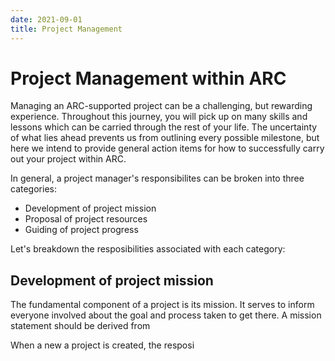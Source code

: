 ```yaml
---
date: 2021-09-01
title: Project Management
---
```


# Project Management within ARC

Managing an ARC-supported project can be a challenging, but rewarding experience. Throughout this journey, you will pick up on many skills and lessons which can be carried through the rest of your life. The uncertainty of what lies ahead prevents us from outlining every possible milestone, but here we intend to provide general action items for how to successfully carry out your project within ARC.

In general, a project manager's responsibilites can be broken into three categories:

- Development of project mission
- Proposal of project resources
- Guiding of project progress

Let's breakdown the resposibilities associated with each category:

## Development of project mission

The fundamental component of a project is its mission. It serves to inform everyone involved about the goal and process taken to get there. A mission statement should be derived from

When a new a project is created, the resposi
